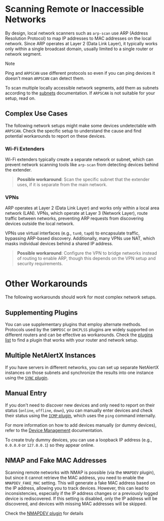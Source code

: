 # Scanning Remote or Inaccessible Networks

By design, local network scanners such as `arp-scan` use ARP (Address Resolution Protocol) to map IP addresses to MAC addresses on the local network. Since ARP operates at Layer 2 (Data Link Layer), it typically works only within a single broadcast domain, usually limited to a single router or network segment.

> [!NOTE]
> Ping and `ARPSCAN` use different protocols so even if you can ping devices it doesn't mean `ARPSCAN` can detect them.

To scan multiple locally accessible network segments, add them as subnets according to the [subnets](./SUBNETS.md) documentation. If `ARPSCAN` is not suitable for your setup, read on.

## Complex Use Cases

The following network setups might make some devices undetectable with `ARPSCAN`. Check the specific setup to understand the cause and find potential workarounds to report on these devices.

### Wi-Fi Extenders

Wi-Fi extenders typically create a separate network or subnet, which can prevent network scanning tools like `arp-scan` from detecting devices behind the extender.

> **Possible workaround**: Scan the specific subnet that the extender uses, if it is separate from the main network.

### VPNs

ARP operates at Layer 2 (Data Link Layer) and works only within a local area network (LAN). VPNs, which operate at Layer 3 (Network Layer), route traffic between networks, preventing ARP requests from discovering devices outside the local network.

VPNs use virtual interfaces (e.g., `tun0`, `tap0`) to encapsulate traffic, bypassing ARP-based discovery. Additionally, many VPNs use NAT, which masks individual devices behind a shared IP address.

> **Possible workaround**: Configure the VPN to bridge networks instead of routing to enable ARP, though this depends on the VPN setup and security requirements.

# Other Workarounds

The following workarounds should work for most complex network setups.

## Supplementing Plugins

You can use supplementary plugins that employ alternate methods. Protocols used by the `SNMPDSC` or `DHCPLSS` plugins are widely supported on different routers and can be effective as workarounds. Check the [plugins list](https://github.com/jokob-sk/NetAlertX/blob/main/docs/PLUGINS.md) to find a plugin that works with your router and network setup.

## Multiple NetAlertX Instances

If you have servers in different networks, you can set up separate NetAlertX instances on those subnets and synchronize the results into one instance using the [`SYNC` plugin](https://github.com/jokob-sk/NetAlertX/tree/main/front/plugins/sync).

## Manual Entry

If you don't need to discover new devices and only need to report on their status (`online`, `offline`, `down`), you can manually enter devices and check their status using the [`ICMP` plugin](https://github.com/jokob-sk/NetAlertX/blob/main/front/plugins/icmp_scan/), which uses the `ping` command internally.

For more information on how to add devices manually (or dummy devices), refer to the [Device Management](./DEVICE_MANAGEMENT.md) documentation.

To create truly dummy devices, you can use a loopback IP address (e.g., `0.0.0.0` or `127.0.0.1`) so they appear online.

## NMAP and Fake MAC Addresses

Scanning remote networks with NMAP is possible (via the `NMAPDEV` plugin), but since it cannot retrieve the MAC address, you need to enable the `NMAPDEV_FAKE_MAC` setting. This will generate a fake MAC address based on the IP address, allowing you to track devices. However, this can lead to inconsistencies, especially if the IP address changes or a previously logged device is rediscovered. If this setting is disabled, only the IP address will be discovered, and devices with missing MAC addresses will be skipped.

Check the [NMAPDEV plugin](https://github.com/jokob-sk/NetAlertX/tree/main/front/plugins/nmap_dev_scan) for details
